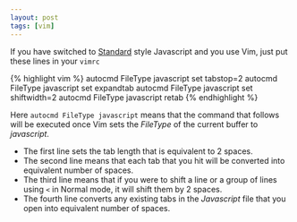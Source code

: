 ```yaml
---
layout: post
tags: [vim]
---
```

If you have switched to [Standard](http://github.com/feross/standard) style Javascript and you use Vim, just put these lines in your `vimrc`

{% highlight vim %}
autocmd FileType javascript set tabstop=2
autocmd FileType javascript set expandtab
autocmd FileType javascript set shiftwidth=2
autocmd FileType javascript retab
{% endhighlight %}

Here `autocmd FileType javascript` means that the command that follows will be executed once Vim sets the *FileType* of the current buffer to *javascript*.

* The first line sets the tab length that is equivalent to 2 spaces.
* The second line means that each tab that you hit will be converted into equivalent number of spaces.
* The third line means that if you were to shift a line or a group of lines using `<` in Normal mode, it will shift them by 2 spaces.
* The fourth line converts any existing tabs in the *Javascript* file that you open into equivalent number of spaces.
